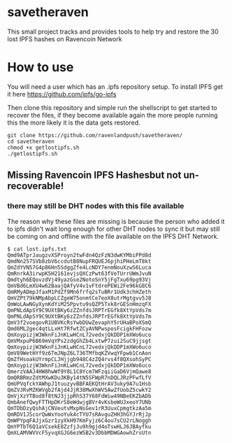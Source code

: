 # savetheraven
This small project tracks and provides tools to help try and restore the 30 lost IPFS hashes on Ravencoin Network

# How to use

You will need a user which has an .ipfs repository setup. To install IPFS get it here https://github.com/ipfs/go-ipfs

Then clone this repository and simple run the shellscript to get started to recover the files, if they become available again the more people running this the more likely it is the data gets restored.

```
git clone https://github.com/ravenlandpush/savetheraven/
cd savetheraven
chmod +x getlostipfs.sh
./getlostipfs.sh
```


## Missing Ravencoin IPFS Hashesbut not un-recoverable!
### there may still be DHT nodes with this file available
The reason why these files are missing is because the person who added it to ipfs didn't wait long enough for other DHT nodes to sync it but may still be coming on and offline with the file available on the IPFS DHT Network.

```
$ cat lost.ipfs.txt
Qmd9ATprJaugzvXSProyn2twFdn4QzFzN3dwKYMbiPPd8d
QmdNn257SVb8zbV6ccdutB8NupFRQUEJ6pjhiPHeLmT8kt
QmZdYVN57G4p86Hn5SdggZfe4LcNDY7enmNouXzwS6Luca
QmRnrkA3irwpK5H2161evjsQXCzPwt63fVeTUrrUWmJvuN
Qmdtyh6EQovzdVj49yazGse2NotoSnY5jFgTxu69pg93Vj
QmVBd6LmXU4w62BaajQAfyV4v1vFtdrePEWi2Fe96kG8C6
QmRMyADmpJfaxM1PdZf9Mn6frfq2sTuBRr1Udk3chHZeth
QmVZPt79kNMpAbpLCZgeW75onmtCe7eoX8utrMgtgvv5J8
QmWoLAwNGyXynKdYiM25Ppvtu9sQZP5Txk8rGESnHmzqFX
QmPNLdApSY9C9UXtBKy6zZZnfdsJRPTrEGfk8XtYpVds7m
QmPNLdApSY9C9UXtBKy6zZZnfdsJRPTrEGfk8XtYpVds7m
QmV3f2voegovR1UBVKcRsYwbDUwZevaphY5rUHaBPoXSmQ
Qmd6ML2gec4qtLLxHt7RfwtZCyAVNPwsposFcigkFHFozw
QmXoypizjW3WknFiJnKLwHCnL72vedxjQkDDP1mXWo6uco
QmVMxpuP6B69mVqYPs2zdgGhZb4LxtwP7zui2SuC9jjsgt
QmXoypizjW3WknFiJnKLwHCnL72vedxjQkDDP1mXWo6uco
QmV89WetHYf9z6TmJNpZ6L736TMfbqKZVwqYFpwb1CnAon
QmZfHsoakUYrmpCLJHjjgb948C4zZQ4rvs4f8QXsohSyPC
QmXoypizjW3WknFiJnKLwHCnL72vedxjQkDDP1mXWo6uco
QmerzVAAJ4HW8hwWf9Y8L1C8Ycm7WFzqiiGaD6VjmQawe8
QmQRBRmzZdtMXwKDu3KBy14tN5SFWpR7nDQLJRzPFwfLfV
QmUPVqfckYAWhpJ1tuuzyvBBFAEKQtHrAV3uky9A7u1Hsb
QmZVJRvMZKWVgb2fAjd4JjR38MwXhWV5AwZfUobZ5cwkY2
QmVjXzYTBod8f8tNJ3jjpRhS37Y68FdWiw49NBeEKZbADb
QmbAnefQwyFTTHpDKrS8eWdwjgBVr4vKsbeWUJxeoY7UNb
QmTDbDzyQshAjCNVeutvMxpNsGev1rR3UuxCpmgtkzAa5m
QmRDV1JScorQwWxYooYuk4cTYU7sRAvguZHH3hGYJrRjJp
QmWPYpqFAJjxGzr1zyXkH97KmFyjz6C4ou7sCU2rLNoggh
QmYPTbT6Q1aVCsekE8ZzfjJu9h9gjd4oTswHLJ6JBAyfku
QmXLAMVWVVcF5yvqXGJG6ezW5B2v3DbbMDWGAowhZrsUtn
```
